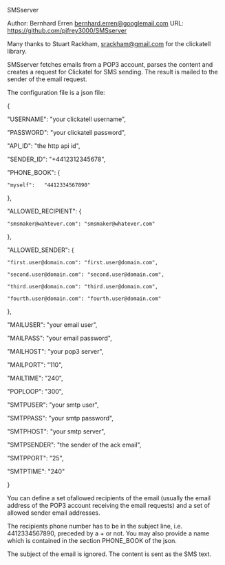 SMSserver

Author: Bernhard Erren <bernhard.erren@googlemail.com>
URL: https://github.com/pjfrey3000/SMSserver

Many thanks to Stuart Rackham, <srackham@gmail.com> for the clickatell library.

SMSserver fetches emails from a POP3 account, parses the content and creates a request
for Clickatel for SMS sending.
The result is mailed to the sender of the email request.

The configuration file is a json file:

{

  "USERNAME":  "your clickatell username",
  
  "PASSWORD":  "your clickatell password",
  
  "API_ID":    "the http api id",
  
  "SENDER_ID": "+4412312345678",
  
  "PHONE_BOOK": {
  
    "myself":   "4412334567890"
    
  },
  
  "ALLOWED_RECIPIENT": {
  
    "smsmaker@wahtever.com": "smsmaker@whatever.com"
    
  },
  
  "ALLOWED_SENDER": {
  
    "first.user@domain.com": "first.user@domain.com",
    
    "second.user@domain.com": "second.user@domain.com",
    
    "third.user@domain.com": "third.user@domain.com",
    
    "fourth.user@domain.com": "fourth.user@domain.com"
    
  },
  
  "MAILUSER":  "your email user",
  
  "MAILPASS":  "your email password",
  
  "MAILHOST":  "your pop3 server",
  
  "MAILPORT":  "110",
  
  "MAILTIME":  "240",
  
  "POPLOOP":   "300",
  
  "SMTPUSER":  "your smtp user",
  
  "SMTPPASS":  "your smtp password",
  
  "SMTPHOST":  "your smtp server",
  
  "SMTPSENDER": "the sender of the ack email",
  
  "SMTPPORT":  "25",
  
  "SMTPTIME":  "240"
  
}

You can define a set ofallowed recipients of the email (usually the email address of
the POP3 account receiving the email requests) and a set of allowed sender email addresses.

The recipients phone number has to be in the subject line, i.e. 4412334567890,
preceded by a + or not. You may also provide a name which is contained in the section
PHONE_BOOK of the json.

The subject of the email is ignored. The content is sent as the SMS text.
